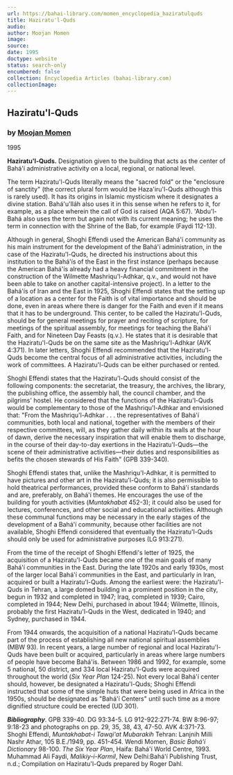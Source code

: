 ```yaml
---
url: https://bahai-library.com/momen_encyclopedia_haziratulquds
title: Haziratu'l-Quds
audio: 
author: Moojan Momen
image: 
source: 
date: 1995
doctype: website
status: search-only
encumbered: false
collection: Encyclopedia Articles (bahai-library.com)
collectionImage: 
---
```



## Haziratu'l-Quds

### by [Moojan Momen](https://bahai-library.com/author/Moojan+Momen)

1995


**Haziratu'l-Quds.** Designation given to the building that acts as the center of Bahá'í administrative activity on a local, regional, or national level.

The term Haziratu'l-Quds literally means the "sacred fold" or the "enclosure of sanctity" (the correct plural form would be Haza'iru'l-Quds although this is rarely used). It has its origins in Islamic mysticism where it designates a divine station. Bahá'u'lláh also uses it in this sense when he refers to it, for example, as a place wherein the call of God is raised (AQA 5:67). 'Abdu'l-Bahá also uses the term but again not with its current meaning; he uses the term in connection with the Shrine of the Bab, for example (Faydi 112-13).

Although in general, Shoghi Effendi used the American Bahá'í community as his main instrument for the development of the Bahá'í administration, in the case of the Haziratu'l-Quds, he directed his instructions about this institution to the Bahá'ís of the East in the first instance (perhaps because the American Bahá'ís already had a heavy financial commitment in the construction of the Wilmette Mashriqu'l-Adhkar, q.v., and would not have been able to take on another capital-intensive project). In a letter to the Bahá'ís of Iran and the East in 1925, Shoghi Effendi states that the setting up of a location as a center for the Faith is of vital importance and should be done, even in areas where there is danger for the Faith and even if it means that it has to be underground. This center, to be called the Haziratu'l-Quds, should be for general meetings for prayer and reciting of scripture, for meetings of the spiritual assembly, for meetings for teaching the Bahá'í Faith, and for Nineteen Day Feasts (q.v.). He states that it is desirable that the Haziratu'l-Quds be on the same site as the Mashriqu'l-Adhkar (AVK 4:371). In later letters, Shoghi Effendi recommended that the Haziratu'l-Quds become the central focus of all administrative activities, including the work of committees. A Haziratu'l-Quds can be either purchased or rented.

Shoghi Effendi states that the Haziratu'l-Quds should consist of the following components: the secretariat, the treasury, the archives, the library, the publishing office, the assembly hall, the council chamber, and the pilgrims' hostel. He considered that the functions of the Haziratu'l-Quds would be complementary to those of the Mashriqu'l-Adhkar and envisioned that: "From the Mashriqu'l-Adhkar . . . the representatives of Bahá'í communities, both local and national, together with the members of their respective committees, will, as they gather daily within its walls at the hour of dawn, derive the necessary inspiration that will enable them to discharge, in the course of their day-to-day exertions in the Haziratu'l-Quds—the scene of their administrative activities—their duties and responsibilities as befits the chosen stewards of His Faith" (GPB 339-340).

Shoghi Effendi states that, unlike the Mashriqu'l-Adhkar, it is permitted to have pictures and other art in the Haziratu'l-Quds; it is also permissible to hold theatrical performances, provided these conform to Bahá'í standards and are, preferably, on Bahá'í themes. He encourages the use of the building for youth activities (_Muntakhabat_ 452-3); it could also be used for lectures, conferences, and other social and educational activities. Although these communal functions may be necessary in the early stages of the development of a Bahá'í community, because other facilities are not available, Shoghi Effendi considered that eventually the Haziratu'l-Quds should only be used for administrative purposes (LG 913:271).

From the time of the receipt of Shoghi Effendi's letter of 1925, the acquisition of a Haziratu'l-Quds became one of the main goals of many Bahá'í communities in the East. During the late 1920s and early 1930s, most of the larger local Bahá'í communities in the East, and particularly in Iran, acquired or built a Haziratu'l-Quds. Among the earliest were: the Haziratu'l-Quds in Tehran, a large domed building in a prominent position in the city, begun in 1932 and completed in 1947; Iraq, completed in 1939; Cairo, completed in 1944; New Delhi, purchased in about 1944; Wilmette, Illinois, probably the first Haziratu'l-Quds in the West, dedicated in 1940; and Sydney, purchased in 1944.

From 1944 onwards, the acquisition of a national Haziratu'l-Quds became part of the process of establishing all new national spiritual assemblies (MBW 93). In recent years, a large number of regional and local Haziratu'l-Quds have been built or acquired, particularly in areas where large numbers of people have become Bahá'ís. Between 1986 and 1992, for example, some 5 national, 50 district, and 334 local Haziratu'l-Quds were acquired throughout the world (_Six Year Plan_ 124-25). Not every local Bahá'í center should, however, be designated a Haziratu'l-Quds; Shoghi Effendi instructed that some of the simple huts that were being used in Africa in the 1950s, should be designated as "Bahá'í Centers" until such time as a more dignified structure could be erected (UD 301).  

**_Bibliography_**. GPB 339-40. DG 93:34-5. LG 912-922:271-74. BW 8:96-97; 9:18-23 and photographs on pp. 29, 35, 38, 43, 47-50. AVK 4:371-73. Shoghi Effendi, _Muntakhabat-i Tawqi'at Mubarakih_ Tehran: Lanjnih Milli Nashr Athar, 105 B.E./1949, pp. 451-454. Wendi Momen, _Basic Bahá'í Dictionary_ 98-100. _The Six Year Plan_, Haifa: Bahá'í World Centre, 1993. Muhammad Ali Faydi, _Malikiy-i-Karmil_, New Delhi:Bahá'í Publishing Trust, n.d.; Compilation on Haziratu'l-Quds prepared by Roger Dahl.